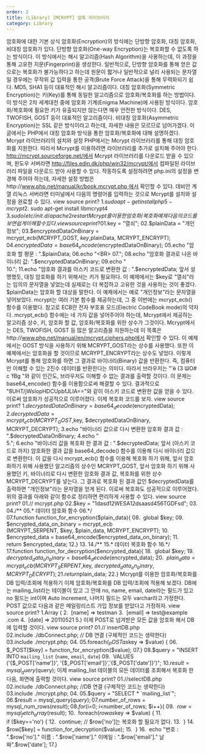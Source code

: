 ```yaml
---
order: 2
title: (Library) [MCRYPT] 압축 라이브러리 
category: Library
---
```


암호화에 대한 기본 상식
암호화(Encryption)의 방식에는 단방향 암호화, 대칭 암호화, 비대칭 암호화가 있다.
단방향 암호화(One-way Encryption)는 복호화할 수 없도록 하는 방식이다. 이 방식에서는 해시 알고리즘(Hash Algorithm)을 사용하는데, 이 과정을 통해 고유한 지문(Fingerprint)을 생성한다.
일반적으로, 단방향 암호화를 통해 얻은 값으로는 복호화가 불가능하다고 하는데 원문이 짧거나 일반적으로 널리 사용되는 문자열일 경우에는 무작위 값 입력을 통한 공격(Brute Force Attack)을 통해 무력화되기 쉽다.
MD5, SHA1 등이 대표적인 해시 알고리즘이다.
대칭 암호화(Symmetric Encryption)는 키(Key)를 통해 동일한 알고리즘으로 암호화/복호화를 하는 방법이다. 이 방식은 2차 세계대전 중에 암호화 기계(Enigma Machine)에 사용된 방식이다.
암호화/복호화에 필요한 키가 유출되지만 않는다면 매우 안전한 방식이다. DES, TWOFISH, GOST 등이 대표적인 알고리즘이다.
비대칭 암호화(Asymmetric Encryption)는 SSL 같은 방식이라고 하는데, 자세한 내용은 모르므로 넘어가겠다.
이 글에서는 PHP에서 대칭 암호화 방식을 통한 암호화/복호화에 대해 설명하겠다.
Mcrypt 라이브러리의 설치와 설정
PHP에서는 Mcrypt 라이브러리를 통해 대칭 암호화를 지원한다. 따라서 Mcrypt를 이용하려면 라이브러리를 추가로 설치해 주어야 한다.
http://mcrypt.sourceforge.net/에서 Mcrypt 라이브러리를 다운로드 받을 수 있으며, 윈도우 서버라면 http://files.edin.dk/php/win32/mcrypt/에서 컴파일된 라이브러리 파일을 다운로드 받아 사용할 수 있다. 작동하도록 설정하려면 php.ini의 설정을 변경해 주어야 하는데, 자세한 설정 방법은http://www.php.net/manual/kr/book.mcrypt.php 에서 확인할 수 있다.
데비안 계열 리눅스 서버라면 터미널에서 다음의 명령어를 입력하는 것으로 Mcrypt를 설치와 설정을 완료할 수 있다.
view source
print?
1.$ sudo apt-get install php5-mcrypt
2.$ sudo apt-get install libmcrypt4
3.$ sudo /etc/init.d/apache2 restart
Mcrypt를 이용한 암호화/복호화 예제
다음의 코드를 보면 쉽게 이해할 수 있다.
view source
print?
01.$key = "열쇠";
02.$plainData = "개인정보";
03.$encryptedDataOnBinary = mcrypt_ecb(MCRYPT_GOST, $key, $plainData, MCRYPT_ENCRYPT);
04.$encryptedData = base64_encode($encryptedDataOnBinary);
05.echo "암호화 할 평문 : ".$plainData;
06.echo "<BR>
07.";
08.echo "암호화 결과로 나온 바이너리 값: ".$encryptedDataOnBinary;
09.echo "<BR>
10.";
11.echo "암호화 결과를 아스키 코드로 변환한 값 : ".$encryptedData;
앞서 설명했듯, 대칭 암호화를 하기 위해서는 키가 필요하다. 이 예제에서는 $key로 "열쇠"라는 임의의 문자열을 넣었는데 실제로는 더 복잡하고 고유한 것을 사용하는 것이 좋겠다. $plainData는 암호화 할 대상을 말한다. 이 예제에서는 예로 "개인정보"라는 문자열을 넣어보았다.
mcrypt는 여러 기본 함수를 제공하는데, 그 중 이번에는 mcrypt_ecb() 함수를 이용했다. 참고로 ECB란 전자 부호표 모드(Electric CodeBook mode)의 약자다. mcrypt_ecb() 함수에는 네 가지 값을 넣어주어야 하는데, Mcrypt에서 제공하는 알고리즘 상수, 키, 암호화 할 값, 암호화/복호화를 위한 상수가 그것이다.
Mcrypt에서는 DES, TWOFISH, GOST 등 많은 알고리즘을 지원하는데 이 목록은http://www.php.net/manual/en/mcrypt.ciphers.php에서 확인할 수 있다. 이 예제에서는 GOST 방식을 사용하기 위해 MCRYPT_GOST라는 상수를 사용했다. 또한 이 예제에서는 암호화을 할 것이므로 MCRYPT_ENCRYPT라는 상수도 넣었다.
이렇게 Mcrypt를 통해 암호화를 하면 그 결과로 바이너리(Binary) 값을 반환한다. 즉, 컴퓨터만 이해할 수 있는 2진수 데이터를 반환한다는 의미다. 따라서 브라우저는 "'ӫ {3 ѠO# c ʾfBg "와 같이 인간도, 브라우저도 이해할 수 없는 결과를 출력할 것이다.
이 문제는 base64_encode() 함수를 이용함으로써 해결할 수 있다. 결과적으로 "8UHT/jWsIopHDCUpbfJLIA=="와 같이 아스키 코드로 변환한 값을 얻을 수 있다. 이로써 암호화가 성공적으로 이루어졌다.
이제 복호화 코드를 보자.
view source
print?
1.$decryptedDataOnBinary = base64_decode($encryptedData);
2.$decryptedData = mcrypt_ecb(MCRYPT_GOST, $key, $decryptedDataOnBinary, MCRYPT_DECRYPT);
3.echo "바이너리 값으로 다시 변환한 암호화 결과 값 : ".$decryptedDataOnBinary;
4.echo "<BR>
5.";
6.echo "바이너리 값을 복호화 한 결과 값 : ".$decryptedData;
앞서 (아스키 코드로 까지) 암호화한 결과 값을 base64_decode() 함수를 이용해 다시 바이너리 값으로 변환한다. 이 값을 다시 mcrypt_ecb() 함수를 이용해 복호화 하기 위해, 앞서 암호화하기 위해 사용했던 알고리즘의 상수인 MCRYPT_GOST, 앞서 암호화 하기 위해 사용했던 키, 바이너리로 다시 변환한 암호화 결과 값, 복호화를 위한 상수 MCRYPT_DECRYPT를 넣는다. 그 결과로 복호화 된 결과 값인 $decryptedData를 출력하면 "개인정보"라는 문자열을 얻게 된다. 이로써 복호화도 성공적으로 이루어졌다.
위의 결과를 아래와 같이 함수로 정리하면 편리하게 사용할 수 있다.
view source
print?
01.// mcrypt.php
02.$key = "1dasd12WESA12dsaasd456TGDFsd";
03.
04./**
05.* 데이터 암호화 함수
06.*/
07.function function_for_encryption($plain_data){
08. 
	global $key;
09. 
	$encrypted_data_on_binary = mcrypt_ecb (MCRYPT_SERPENT, $key, $plain_data, MCRYPT_ENCRYPT);
10. 
	$encrypted_data = base64_encode($encrypted_data_on_binary);
11. 
	return $encrypted_data;
12.}
13.
14./**
15.* 데이터 복호화 함수
16.*/
17.function function_for_decryption($encrypted_data){
18. 
	global $key;
19. 
	$decrypted_data_on_binary = base64_decode($encrypted_data);
20. 
	$plain_data = mcrypt_ecb (MCRYPT_SERPENT, $key, $decrypted_data_on_binary, MCRYPT_DECRYPT);
21. 
	return $plain_data;
22.}
Mcrypt를 이용한 암호화/복호화를 DB 입력/조회에 적용하기
이제 암호화/복호화를 DB 입력/조회에 적용해 보겠다.
DB에는 mailing_list라는 테이블이 있고 그 안에 no, name, email, date라는 필드가 있고 no 필드는 int이며 Auto Increment, 나머지 필드는 모두 varchar라고 가정한다.
POST 값으로 다음과 같은 메일링리스트 가입 정보를 받았다고 가정하자.
view source
print?
1.Array (
2. 
	[name] => testman
3. 
	[email] => test@example .com
4. 
	[date] => 20110521
5.)
이제 POST로 넘겨받은 모든 값을 암호화 해서 DB에 입력할 것이다.
view source
print?
01.// insertDB.php
02.include ./dbConnect.php; // DB 연결 (구체적인 코드는 생략한다)
03.include ./mcrypt.php;
04.
05.foreach($_POST as $key => $value) {
06. 
	$_POST[$key] = function_for_encryption($value);
07.}
08.$query = "INSERT INTO `mailing_list` (`name`, `email`, `date`)
09. 
	VALUES ('{$_POST['name']}', '{$_POST['email']}','{$_POST['date']}')";
10.$result = mysql_query($query);
이제 mailing_list 테이블의 모든 데이터를 조회해서 복호화 한 다음, 화면에 출력할 것이다.
view source
print?
01.//selectDB.php
02.include ./dbConnect.php; //DB 연결 (구체적인 코드는 생략한다)
03.include ./mcrypt.php;
04.
05.$query = "SELECT * `mailing_list`";
06.$result = mysql_query($query);
07.$number_of_rows = mysql_num_rows($result);
08.for ($i=0; $i<$number_of_rows; $i++){
09. 
	$row = mysql_fetch_array($result);
10. 
	foreach($row as $key => $value) {
11. 
	if ($key=='no') {
12. 
		continue; // $row['no']는 복호화 할 필요가 없다.
13. 
	}
14. 
	$row[$key] = function_for_decryption($value);
15. 
	}
16. 
	echo "번호 : ".$row['no']." 이름 : ".$row['name']." 이메일 : ".$row['email']." 날짜".$row['date'];
17.}

